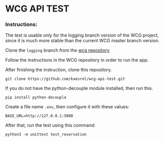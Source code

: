 # WCG API TEST

### Instructions:

The test is usable only for the logging branch version of the WCG project, since it is much more stable than the current WCG master branch version.

Clone the `logging` branch from the [wcg repository](https://github.com/WorldClassProgrammers/Government-APIs)

Follow the instructions in the WCG repository in order to run the app.


After finishing the instruction, clone this repository.
```
git clone https://github.com/kaesrel/wcg-api-test.git
```

If you do not have the python-decouple module installed, then run this.
```
pip install python-decouple
```

Create a file name `.env`, then configure it with these values:
```
BASE_URL=http://127.0.0.1:5000
```

After that, run the test using this command:
```
python3 -m unittest test_reservation
```


